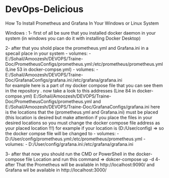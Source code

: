 # DevOps-Delicious
How To Install Prometheus and Grafana In Your Windows or Linux System 

Windows :
1- first of all be sure that you installed docker daemon in your system (in windows you can do it with installing Docker Desktop)

2- after that you shold place the prometheus.yml and Grafana.ini in a specail place in your system 
    -  volumes:
      - E:/Sohail/Amoozesh/DEVOPS/Traine-Doc/PrometheusConfigs/prometheus.yml:/etc/prometheus/prometheus.yml                 (Line 53 in docker-compse.yml)
    -  volumes:
      - E:/Sohail/Amoozesh/DEVOPS/Traine-Doc/GrafanaConfigs/grafana.ini:/etc/grafana/grafana.ini  
for example here is a part of my docker compose file that you can see them in the repository . now take a look to this addresses                    (Line 84 in docker-compse.yml)
E:/Sohail/Amoozesh/DEVOPS/Traine-Doc/PrometheusConfigs/prometheus.yml and
E:/Sohail/Amoozesh/DEVOPS/Traine-Doc/GrafanaConfigs/grafana.ini 
here is the locations that the (prometheus.yml and Grafana.ini) must be placed (this location is desired but make attention if you place the files in your desired locations so you must change the docker compose file address as your placed location !!!)
for example if your location is (D:/User/config) => so the docker compse file will be changed to 
    -  volumes:
      - D:/User/config/prometheus.yml:/etc/prometheus/prometheus.yml
    -  volumes:
      - D:/User/config/grafana.ini:/etc/grafana/grafana.ini  
      

3- after that now you should run the CMD or PowerShell in the docker-compose file Location and run this command 
  => dokcer-compose up -d
4- after That the Prometheus will be available in http://localhost:9090/ and Grafana wil be available in http://localhost:3000/ 

 

